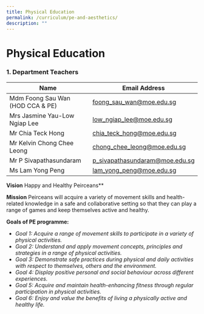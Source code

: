 ```yaml
---
title: Physical Education
permalink: /curriculum/pe-and-aesthetics/
description: ""
---
```

# **Physical Education**

### 1\. Department Teachers

| Name 	| Email Address 	|
|---	|---	|
| Mdm Foong Sau Wan (HOD CCA & PE) 	| foong_sau_wan@moe.edu.sg 	|
| Mrs Jasmine Yau-Low Ngiap Lee 	| low_ngiap_lee@moe.edu.sg 	|
| Mr Chia Teck Hong 	| chia_teck_hong@moe.edu.sg 	|
| Mr Kelvin Chong Chee Leong 	| chong_chee_leong@moe.edu.sg 	|
| Mr P Sivapathasundaram 	| p_sivapathasundaram@moe.edu.sg 	|
| Ms Lam Yong Peng 	| lam_yong_peng@moe.edu.sg 	|


**Vision**
Happy and Healthy Peirceans**

**Mission**
Peirceans will acquire a variety of movement skills and health-related knowledge in a safe and collaborative setting so that they can play a range of games and keep themselves active and healthy.

**Goals of PE programme:**

*   _Goal 1: Acquire a range of movement skills to participate in a variety of physical activities._
*   _Goal 2: Understand and apply movement concepts, principles and strategies in a range of physical activities._
*   _Goal 3: Demonstrate safe practices during physical and daily activities with respect to themselves, others and the environment._
*   _Goal 4: Display positive personal and social behaviour across different experiences._
*   _Goal 5: Acquire and maintain health-enhancing fitness through regular participation in physical activities._
*   _Goal 6: Enjoy and value the benefits of living a physically active and healthy life._
